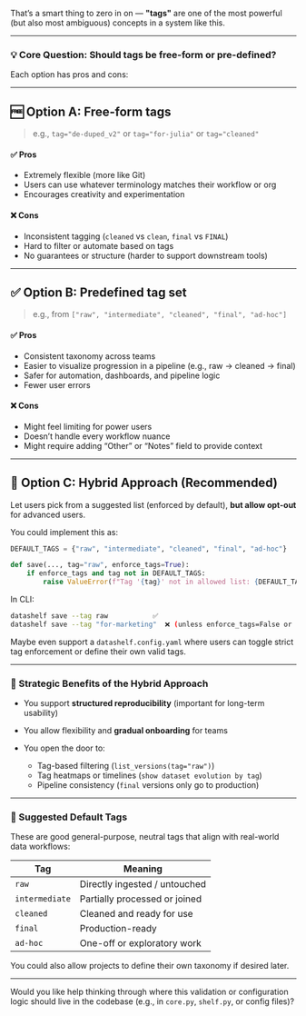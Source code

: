 That’s a smart thing to zero in on — **"tags"** are one of the most powerful (but also most ambiguous) concepts in a system like this.

---

### 💡 Core Question: **Should tags be free-form or pre-defined?**

Each option has pros and cons:

---

## 🆓 Option A: **Free-form tags**

> e.g., `tag="de-duped_v2"` or `tag="for-julia"` or `tag="cleaned"`

#### ✅ Pros

* Extremely flexible (more like Git)
* Users can use whatever terminology matches their workflow or org
* Encourages creativity and experimentation

#### ❌ Cons

* Inconsistent tagging (`cleaned` vs `clean`, `final` vs `FINAL`)
* Hard to filter or automate based on tags
* No guarantees or structure (harder to support downstream tools)

---

## ✅ Option B: **Predefined tag set**

> e.g., from `["raw", "intermediate", "cleaned", "final", "ad-hoc"]`

#### ✅ Pros

* Consistent taxonomy across teams
* Easier to visualize progression in a pipeline (e.g., raw → cleaned → final)
* Safer for automation, dashboards, and pipeline logic
* Fewer user errors

#### ❌ Cons

* Might feel limiting for power users
* Doesn’t handle every workflow nuance
* Might require adding “Other” or “Notes” field to provide context

---

## 🧩 Option C: **Hybrid Approach (Recommended)**

Let users pick from a suggested list (enforced by default), **but allow opt-out** for advanced users.

You could implement this as:

```python
DEFAULT_TAGS = {"raw", "intermediate", "cleaned", "final", "ad-hoc"}

def save(..., tag="raw", enforce_tags=True):
    if enforce_tags and tag not in DEFAULT_TAGS:
        raise ValueError(f"Tag '{tag}' not in allowed list: {DEFAULT_TAGS}")
```

In CLI:

```bash
datashelf save --tag raw           ✅
datashelf save --tag "for-marketing"  ❌ (unless enforce_tags=False or flag given)
```

Maybe even support a `datashelf.config.yaml` where users can toggle strict tag enforcement or define their own valid tags.

---

### 🔮 Strategic Benefits of the Hybrid Approach

* You support **structured reproducibility** (important for long-term usability)
* You allow flexibility and **gradual onboarding** for teams
* You open the door to:

  * Tag-based filtering (`list_versions(tag="raw")`)
  * Tag heatmaps or timelines (`show dataset evolution by tag`)
  * Pipeline consistency (`final` versions only go to production)

---

### 📌 Suggested Default Tags

These are good general-purpose, neutral tags that align with real-world data workflows:

| Tag            | Meaning                       |
| -------------- | ----------------------------- |
| `raw`          | Directly ingested / untouched |
| `intermediate` | Partially processed or joined |
| `cleaned`      | Cleaned and ready for use     |
| `final`        | Production-ready              |
| `ad-hoc`       | One-off or exploratory work   |

You could also allow projects to define their own taxonomy if desired later.

---

Would you like help thinking through where this validation or configuration logic should live in the codebase (e.g., in `core.py`, `shelf.py`, or config files)?

